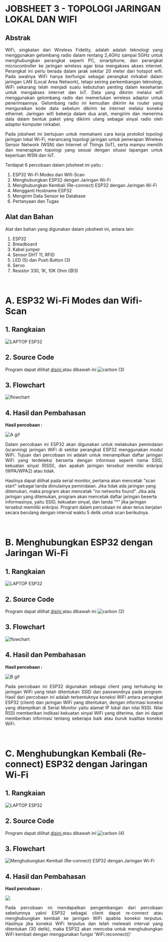 # JOBSHEET 3 - TOPOLOGI JARINGAN LOKAL DAN WIFI

## Abstrak
<p align="justify">WiFi, singkatan dari Wireless Fidelity, adalah adalah teknologi yang menggunakan gelombang radio dalam rentang 2,4GHz sampai 5GHz untuk menghubungkan perangkat seperti PC, smartphone, dan perangkat microcontroller ke jaringan wireless agar bisa mengakses akses internet. Perangkat ini perlu berada dalam jarak sekitar 20 meter dari hotspot wifi. Pada awalnya WiFi hanya berfungsi sebagai perangkat nirkabel dalam jaringan LAN (Local Area Network), tetapi seiring perkembangan teknologi, WiFi sekarang telah menjadi suatu kebutuhan penting dalam keseharian untuk mengakses internet dan IoT. 
Data yang dikirim melalui wifi menggunakan gelombang radio dan memerlukan wireless adaptor untuk penerimaannya. Gelombang radio ini kemudian dikirim ke router yang menguraikan kode data sebelum dikirim ke internet melalui koneksi ethernet. Jaringan wifi bekerja dalam dua arah, mengirim dan menerima data dalam bentuk paket yang dikirim ulang sebagai sinyal radio oleh adaptor komputer nirkabel.</p>

<p align="justify">Pada jobsheet ini bertujuan untuk memahami cara kerja protokol topologi jaringan lokal Wi-Fi, merancang topologi jaringan untuk penerapan Wireless Sensor Network (WSN) dan Internet of Things (IoT), serta mampu memilih dan menerapkan topologi yang sesuai dengan situasi lapangan untuk keperluan WSN dan IoT.</p>

Terdapat 6 percobaan dalam jobsheet ini yaitu :
1. ESP32 Wi-Fi Modes dan Wifi-Scan
2. Menghubungkan ESP32 dengan Jaringan Wi-Fi
3. Menghubungkan Kembali (Re-connect) ESP32 dengan Jaringan Wi-Fi
4. Mengganti Hostname ESP32
5. Mengirim Data Sensor ke Database
6. Pertanyaan dan Tugas

## Alat dan Bahan

Alat dan bahan yang digunakan dalam jobsheet ini, antara lain:
  1. ESP32
  2. Breadboard
  3. Kabel jumper
  4. Sensor DHT 11, RFID
  5. LED (5) dan Push Button (3)
  6. Servo
  7. Resistor 330, 1K, 10K Ohm (@3)
<br>

# A. ESP32 Wi-Fi Modes dan Wifi-Scan

## 1. Rangkaian

![LAPTOP ESP32](https://github.com/brianrahma/brian-system-embedded/assets/82065700/df22b4a6-37f9-4eda-8d9c-644d8d0cfec3)

## 2. Source Code

Program dapat dilihat <a href="https://github.com/brianrahma/brian-system-embedded/blob/master/jobsheet%203/a.%20ESP32%20Wi-Fi%20Modes%20dan%20Wifi-Scan/program/ESP32%20Wi-Fi%20Modes%20dan%20Wifi-Scan.ino"> disini </a> atau dibawah ini
![carbon (3)](https://github.com/brianrahma/brian-system-embedded/assets/82065700/ac235960-d8f9-4ae1-acc6-5da18f9cdb14)

## 3. Flowchart

 ![flowchart](https://github.com/brianrahma/brian-system-embedded/assets/82065700/3114fd55-73df-4bfa-b05e-346ac04eaa67)

 ## 4. Hasil dan Pembahasan

 **Hasil percobaan :**
 
 ![A gif](https://github.com/brianrahma/brian-system-embedded/assets/82065700/6cef6d0a-9fe6-4cae-a4fb-fe42122918a4)

<p align="justify">Dalam percobaan ini ESP32 akan digunakan untuk melakukan pemindaian (scanning) jaringan WiFi di sekitar perangkat ESP32 menggunakan modul WiFi. Tujuan dari percobaan ini adalah untuk menampilkan daftar jaringan WiFi yang terdeteksi berserta dengan informasi seperti nama SSID, kekuatan sinyal (RSSI), dan apakah jaringan tersebut memiliki enkripsi (WPA/WPA2) atau tidak.

Hasilnya dapat dilihat pada serial monitor, pertama akan mencetak "scan start" sebagai tanda dimulainya pemindaian. Jika tidak ada jaringan yang ditemukan, maka program akan mencetak "no networks found". Jika ada jaringan yang ditemukan, program akan mencetak daftar jaringan beserta informasinya, yaitu SSID, kekuatan sinyal, dan tanda "*" jika jaringan tersebut memiliki enkripsi. Program dalam percobaan ini akan terus berjalan secara berulang dengan interval waktu 5 detik untuk scan berikutnya.</p>

<br>
 
# B. Menghubungkan ESP32 dengan Jaringan Wi-Fi

## 1. Rangkaian

![LAPTOP ESP32](https://github.com/brianrahma/brian-system-embedded/assets/82065700/df22b4a6-37f9-4eda-8d9c-644d8d0cfec3)

## 2. Source Code

Program dapat dilihat <a href="https://github.com/brianrahma/brian-system-embedded/blob/master/jobsheet%203/b.%20Menghubungkan%20ESP32%20dengan%20Jaringan%20Wi-Fi/program/ESP32%20connect%20Wi-Fi.ino"> disini </a> atau dibawah ini
![carbon (2)](https://github.com/brianrahma/brian-system-embedded/assets/82065700/9fe36371-4b73-4d26-964d-11cd58cf77f7)

## 3. Flowchart

![flowchart](https://github.com/brianrahma/brian-system-embedded/assets/82065700/c17d1699-e415-4569-94d7-4232af6ded0d)


## 4. Hasil dan Pembahasan

 **Hasil percobaan :**
 
![B gif](https://github.com/brianrahma/brian-system-embedded/assets/82065700/ee6728da-75e2-482c-941e-e2a550e82682)

<p align="justify">Pada percobaan ini ESP32 digunakan sebagai client yang terhubung ke jaringan WiFi yang telah ditentukan SSID dan passwordnya pada program. Hasil dari percobaan ini adalah terbentuknya koneksi WiFi antara perangkat ESP32 (client) dan jaringan WiFi yang ditentukan, dengan informasi koneksi yang ditampilkan di Serial Monitor yaitu alamat IP lokal dan nilai RSSI. Nilai RSSI memberikan indikasi kekuatan sinyal WiFi yang diterima, dan ini dapat memberikan informasi tentang seberapa baik atau buruk kualitas koneksi WiFi.</p>
<br>

# C. Menghubungkan Kembali (Re-connect) ESP32 dengan Jaringan Wi-Fi

## 1. Rangkaian

![LAPTOP ESP32](https://github.com/brianrahma/brian-system-embedded/assets/82065700/df22b4a6-37f9-4eda-8d9c-644d8d0cfec3)

## 2. Source Code

Program dapat dilihat <a href="https://github.com/brianrahma/brian-system-embedded/blob/master/jobsheet%203/c.%20Re-connect%20ESP32%20Jaringan%20Wi-Fi/program/Re-connect%20ESP32%20Wi-Fi.ino"> disini </a> atau dibawah ini
![carbon (4)](https://github.com/brianrahma/brian-system-embedded/assets/82065700/17393c61-0c66-4b97-a746-39e79dda8431)


## 3. Flowchart

![Menghubungkan Kembali (Re-connect) ESP32 dengan Jaringan Wi-Fi](https://github.com/brianrahma/brian-system-embedded/assets/82065700/210e62c2-9e58-4541-a2be-b5aecc71dba3)

## 4. Hasil dan Pembahasan

 **Hasil percobaan :**

 ![](https://github.com/brianrahma/tahunpertama/blob/main/C%20gif.gif)

<p align="justify">Pada percobaan ini mendapatkan pengembangan dari percobaan sebelumnya yakni ESP32 sebagai client dapat re-connect atau menghubungkan kembali ke jaringan WiFi apabila koneksi terputus. Hasilnya jika koneksi WiFi terputus dan telah melewati interval yang ditentukan (30 detik), maka ESP32 akan mencoba untuk menghubungkan WiFi kembali dengan menggunakan fungsi 'WiFi.reconnect()'
<br>



